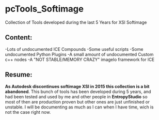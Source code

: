 # pcTools_Softimage
Collection of Tools developed during the last 5 Years for XSI Softimage

## Content:
  -Lots of undocumented ICE Compounds
  -Some useful scripts
  -Some undocumented Python Plugins
  -A small amount of undocumented Custom c++ nodes
  -A "NOT STABLE/MEMORY CRAZY" imageIo framework for ICE
  
## Resume:
  **As Autodesk discontinues softimage XSI in 2015 this collection is a bit abandoned**.
  This bunch of tools has been developed during 5 years, and had been tested and used by me and other people in **EntropyStudio** so most of then are production proven but other ones are just unfinished or unstable. I will be documenting as much as I can when I have time, wich is not the case right now.
